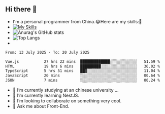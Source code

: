 ## Hi there 👋
- I'm a personal programmer from China.😂Here are my skills:🤔
- [![My Skills](https://skillicons.dev/icons?i=js,html,css,vue,typescript,java,golang)](https://skillicons.dev)
- ![Anurag's GitHub stats](https://github-readme-stats.vercel.app/api?username=FluffyChi-Xing&count_private=true&show_icons=true&theme=radical)
- ![Top Langs](https://github-readme-stats.vercel.app/api/top-langs/?username=FluffyChi-Xing)
- <!--START_SECTION:waka-->

```txt
From: 13 July 2025 - To: 20 July 2025

Vue.js           27 hrs 22 mins  █████████████░░░░░░░░░░░░   51.59 %
HTML             19 hrs 6 mins   █████████░░░░░░░░░░░░░░░░   36.02 %
TypeScript       5 hrs 51 mins   ██▓░░░░░░░░░░░░░░░░░░░░░░   11.04 %
JavaScript       20 mins         ░░░░░░░░░░░░░░░░░░░░░░░░░   00.64 %
JSON             7 mins          ░░░░░░░░░░░░░░░░░░░░░░░░░   00.24 %
```

<!--END_SECTION:waka-->
- 🔭 I’m currently studying at an chinese university ...
- 🌱 I’m currently learning NestJS.
- 👯 I’m looking to collaborate on something very cool.
- 💬 Ask me about Front-End.
